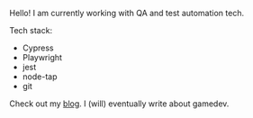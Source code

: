 Hello!
I am currently working with QA and test automation tech.

Tech stack:
- Cypress
- Playwright
- jest
- node-tap
- git

Check out my [blog](https://hickvieira.github.io/). I (will) eventually write about gamedev.
